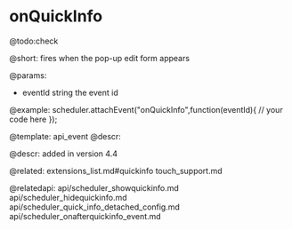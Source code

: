 onQuickInfo
=============

@todo:check

@short:
	fires when the pop-up edit form appears

@params:
- eventId		string			the event id

@example:
scheduler.attachEvent("onQuickInfo",function(eventId){
    // your code here
});

@template:	api_event
@descr:

@descr:
added in version 4.4

@related:
extensions_list.md#quickinfo
touch_support.md

@relatedapi:
api/scheduler_showquickinfo.md
api/scheduler_hidequickinfo.md
api/scheduler_quick_info_detached_config.md
api/scheduler_onafterquickinfo_event.md
